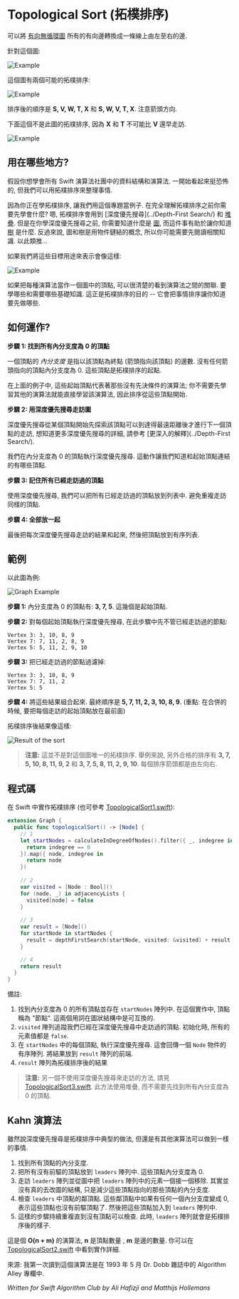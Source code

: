 # Topological Sort (拓樸排序)

<!--
Topological sort is an algorithm that orders a directed graph such that for each directed edge *u→v*, vertex *u* comes before vertex *v*.

In other words, a topological sort places the vertices of a [directed acyclic graph](../Graph/) on a line so that all directed edges go from left to right. 

Consider the graph in the following example:
-->

可以將 [有向無循環圖](../Graph) 所有的有向邊轉換成一條線上由左至右的邊.

針對這個圖:

![Example](Images/Graph.png)

<!--
This graph has two possible topological sorts:
-->

這個圖有兩個可能的拓樸排序:

![Example](Images/TopologicalSort.png)

<!--
The topological orderings are **S, V, W, T, X** and **S, W, V, T, X**. Notice how the arrows all go from left to right.

The following is not a valid topological sort for this graph, since **X** and **T** cannot happen before **V**:
-->

排序後的順序是 **S, V, W, T, X** 和 **S, W, V, T, X**. 注意箭頭方向.

下面這個不是此圖的拓樸排序, 因為 **X** 和 **T** 不可能比 **V** 還早走訪.

![Example](Images/InvalidSort.png)

<!--
## Where is this used?

Let's consider that you want to learn all the algorithms and data structures from the Swift Algorithm Club. This might seem daunting at first but we can use topological sort to get things organized.

Since you're learning about topological sort, let's take this topic as an example. What else do you need to learn first before you can fully understand topological sort? Well, topological sort uses [depth-first search](../Depth-First Search/) as well as a [stack](../Stack/). But before you can learn about the depth-first search algorithm, you need to know what a [graph](../Graph/) is, and it helps to know what a [tree](../Tree/) is. In turn, graphs and trees use the idea of linking objects together, so you may need to read up on that first. And so on...

If we were to represent these objectives in the form of a graph it would look as follows:
-->

## 用在哪些地方?

假設你想學會所有 Swift 演算法社團中的資料結構和演算法.
一開始看起來挺恐怖的, 但我們可以用拓樸排序來整理事情.

因為你正在學拓樸排序, 讓我們用這個專題當例子. 在完全理解拓樸排序之前你需要先學會什麼? 嗯, 拓樸排序會用到 [深度優先搜尋](../Depth-First Search/) 和 [堆疊](../Stack/). 但是在你學深度優先搜尋之前, 你需要知道什麼是 [圖](../Graph/), 而這件事有助於讓你知道 [樹](../Tree/) 是什麼. 反過來說, 圖和樹是用物件鏈結的概念, 所以你可能需要先閱讀相關知識. 以此類推...

如果我們將這些目標用途來表示會像這樣:

![Example](Images/Algorithms.png)

<!--
If we consider each algorithm to be a vertex in the graph you can clearly see the dependencies between them. To learn something you might have to know something else first. This is exactly what topological sort is used for -- it will sort things out so that you know what to do first.
-->

如果把每種演算法當作一個圖中的頂點, 可以很清楚的看到演算法之間的關聯. 要學哪些和需要哪些基礎知識. 這正是拓樸排序的目的 -- 它會把事情排序讓你知道要先做哪些.

<!--
## How does it work?

**Step 1: Find all vertices that have in-degree of 0**

The *in-degree* of a vertex is the number of edges pointing at that vertex. Vertices with no incoming edges have an in-degree of 0. These vertices are the starting points for the topological sort.

In the context of the previous example, these starting vertices represent algorithms and data structures that don't have any prerequisites; you don't need to learn anything else first, hence the sort starts with them.

**Step 2: Traverse the graph with depth-first search**

Depth-first search is an algorithm that starts traversing the graph from a certain vertex and explores as far as possible along each branch before backtracking. To find out more about depth-first search, please take a look at the [detailed explanation](../Depth-First%20Search/).

We perform a depth-first search on each vertex with in-degree 0. This tells us which vertices are connected to each of these starting vertices.

**Step 3: Remember all visited vertices**

As we perform the depth-first search, we maintain a list of all the vertices that have been visited. This is to avoid visiting the same vertex twice.

**Step 4: Put it all together**

The last step of the sort is to combine the results of the different depth-first searches and put the vertices in a sorted list.
-->

## 如何運作?

**步驟 1: 找到所有內分支度為 0 的頂點**

一個頂點的 *內分支度* 是指以該頂點為終點 (箭頭指向該頂點) 的邊數. 沒有任何箭頭指向的頂點內分支度為 0. 這些頂點是拓樸排序的起點.

在上面的例子中, 這些起始頂點代表著那些沒有先決條件的演算法; 你不需要先學習其他的演算法就能直接學習該演算法, 因此排序從這些頂點開始.

**步驟 2: 用深度優先搜尋走訪圖**

深度優先搜尋從某個頂點開始先探索該頂點可以到達得最遠距離後才進行下一個頂點的走訪, 想知道更多深度優先搜尋的詳細, 請參考 [更深入的解釋](../Depth-First Search/).

我們在內分支度為 0 的頂點執行深度優先搜尋. 這動作讓我們知道和起始頂點連結的有哪些頂點.

**步驟 3: 記住所有已經走訪過的頂點**

使用深度優先搜尋, 我們可以把所有已經走訪過的頂點放到列表中. 避免重複走訪同樣的頂點.

**步驟 4: 全部放一起**

最後把每次深度優先搜尋走訪的結果和起來, 然後把頂點放到有序列表.

<!--
## Example

Consider the following graph:
-->

## 範例

以此圖為例:

![Graph Example](Images/Example.png)

<!--
**Step 1:** The vertices with 0 in-degree are: **3, 7, 5**. These are our starting vertices.

**Step 2:** Perform depth-first search for each starting vertex, without remembering vertices that have already been visited:
-->

**步驟 1:** 內分支度為 0 的頂點有: **3, 7, 5**. 這幾個是起始頂點.

**步驟 2:** 對每個起始頂點執行深度優先搜尋, 在此步驟中先不管已經走訪過的節點: 

```
Vertex 3: 3, 10, 8, 9
Vertex 7: 7, 11, 2, 8, 9
Vertex 5: 5, 11, 2, 9, 10
```

<!--
**Step 3:** Filter out the vertices already visited in each previous search:
-->
**步驟 3:** 把已經走訪過的節點過濾掉:

```
Vertex 3: 3, 10, 8, 9
Vertex 7: 7, 11, 2
Vertex 5: 5
```

<!--
**Step 4:** Combine the results of these three depth-first searches. The final sorted order is **5, 7, 11, 2, 3, 10, 8, 9**. (Important: we need to add the results of each subsequent search to the *front* of the sorted list.)

The result of the topological sort looks like this:
-->

**步驟 4:** 將這些結果組合起來. 最終順序是 **5, 7, 11, 2, 3, 10, 8, 9**. (重點: 在合併的時候, 要把每個走訪的起始頂點放在最前面)

拓樸排序後結果像這樣:

![Result of the sort](Images/GraphResult.png)

<!--
> **Note:** This is not the only possible topological sort for this graph. For example, other valid solutions are **3, 7, 5, 10, 8, 11, 9, 2** and **3, 7, 5, 8, 11, 2, 9, 10**. Any order where all the arrows are going from left to right will do. 
-->

> **注意:** 這並不是對這個圖唯一的拓樸排序. 舉例來說, 另外合格的排序有 **3, 7, 5, 10, 8, 11, 9, 2** 和 **3, 7, 5, 8, 11, 2, 9, 10**. 每個排序箭頭都是由左向右.

<!--
## The code

Here is how you could implement topological sort in Swift (see also [TopologicalSort1.swift](TopologicalSort1.swift)):
-->

## 程式碼

在 Swift 中實作拓樸排序 (也可參考 [TopologicalSort1.swift](TopologicalSort1.swift)):


```swift
extension Graph {
  public func topologicalSort() -> [Node] {
    // 1
    let startNodes = calculateInDegreeOfNodes().filter({ _, indegree in
      return indegree == 0
    }).map({ node, indegree in
      return node
    })
    
    // 2
    var visited = [Node : Bool]()
    for (node, _) in adjacencyLists {
      visited[node] = false
    }
    
    // 3
    var result = [Node]()
    for startNode in startNodes {
      result = depthFirstSearch(startNode, visited: &visited) + result
    }

    // 4    
    return result
  }
}
```

<!--
Some remarks:

1. Find the in-degree of each vertex and put all the vertices with in-degree 0 in the `startNodes` array. In this graph implementation, vertices are called "nodes". Both terms are used interchangeably by people who write graph code.

2. The `visited` array keeps track of whether we've already seen a vertex during the depth-first search. Initially, we set all elements to `false`.

3. For each of the vertices in the `startNodes` array, perform a depth-first search. This returns an array of sorted `Node` objects. We prepend that array to our own `result` array.

4. The `result` array contains all the vertices in topologically sorted order.

> **Note:** For a slightly different implementation of topological sort using depth-first search, see [TopologicalSort3.swift](TopologicalSort3.swift). This uses a stack and does not require you to find all vertices with in-degree 0 first.
-->

備註:

1. 找到內分支度為 0 的所有頂點並存在 `startNodes` 陣列中. 在這個實作中, 頂點稱為 "節點". 這兩個用詞在圖狀結構中是可互換的.
2. `visited` 陣列追蹤我們已經在深度優先搜尋中走訪過的頂點. 初始化時, 所有的元素值都是 `false`.
3. 在 `startNodes` 中的每個頂點, 執行深度優先搜尋. 這會回傳一個 `Node` 物件的有序陣列. 將結果放到 `result` 陣列的前端.
4. `result` 陣列為拓樸排序後的結果

> **注意:** 另一個不使用深度優先搜尋來走訪的方法, 請見 [TopologicalSort3.swift](TopologicalSort3.swift). 此方法使用堆疊, 而不需要先找到所有內分支度為 0 的頂點.

<!--
## Kahn's algorithm

Even though depth-first search is the typical way to perform a topological sort, there is another algorithm that also does the job. 

1. Find out what the in-degree is of every vertex.
2. Put all the vertices that have no predecessors in a new array called `leaders`. These vertices have in-degree 0 and therefore do not depend on any other vertices.
3. Go through this list of leaders and remove them one-by-one from the graph. We don't actually modify the graph, we just decrement the in-degree of the vertices they point to. That has the same effect.
4. Look at the (former) immediate neighbor vertices of each leader. If any of them now have an in-degree of 0, then they no longer have any predecessors themselves. We'll add those vertices to the `leaders` array too.
5. This repeats until there are no more vertices left to look at. At this point, the `leaders` array contains all the vertices in sorted order.

This is an **O(n + m)** algorithm where **n** is the number of vertices and **m** is the number of edges. You can see the implementation in [TopologicalSort2.swift](TopologicalSort2.swift).

Source: I first read about this alternative algorithm in the Algorithm Alley column in Dr. Dobb's Magazine from May 1993.
-->

## Kahn 演算法

雖然說深度優先搜尋是拓樸排序中典型的做法, 但還是有其他演算法可以做到一樣的事情.

1. 找到所有頂點的內分支度.
2. 把所有沒有前驅的頂點放到 `leaders` 陣列中. 這些頂點內分支度為 0.
3. 走訪 `leaders` 陣列並從圖中把 `leaders` 陣列中的元素一個接一個移除. 其實並沒有真的去改圖的結構, 只是減少這些頂點指向的那些頂點的內分支度.
4. 檢查 `leaders` 中頂點的鄰頂點. 這些鄰頂點中如果有任何一個內分支度變成 0, 表示這些頂點也沒有前驅頂點了. 然後把這些頂點加入到 `leaders` 陣列中.
5. 這樣的步驟持續重複直到沒有頂點可以檢查. 此時, `leaders` 陣列就會是拓樸排序後的樣子.

這是個 **O(n + m)** 的演算法, **n** 是頂點數量 , **m** 是邊的數量. 你可以在 [TopologicalSort2.swift](TopologicalSort2.swift) 中看到實作詳細.

來源: 我第一次讀到這個演算法是在 1993 年 5 月 Dr. Dobb 雜誌中的 Algorithm Alley 專欄中.

*Written for Swift Algorithm Club by Ali Hafizji and Matthijs Hollemans*
